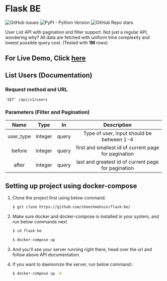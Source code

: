 # Flask BE

![GitHub issues](https://img.shields.io/github/issues/sheeshmohsin/flask-be)
![PyPI - Python Version](https://img.shields.io/pypi/pyversions/3)
![GitHub Repo stars](https://img.shields.io/github/stars/sheeshmohsin/flask-be?style=social)

User List API with pagination and filter support. Not just a regular API, wondering why? All data are fetched with uniform time complexity and lowest possible query cost. (Tested with **1M** rows)

## For Live Demo, Click [here](http://40.78.149.220:5000/api/v1/users)

## List Users (Documentation)

### Request method and URL

```
`GET` /api/v1/users
```
### Parameters (Filter and Pagination)

| Name    | Type  | In  | Description |
|:-------:|:-----:|:---:|:-----------:|
|user_type|integer|query|Type of user, input should be between 1-4|
|before   |integer|query|first and smallest id of current page for pagination|
|after    |integer|query|last and greatest id of current page for pagination|

## Setting up project using docker-compose

1. Clone the project first using below command.

    ```bash
    $ git clone https://github.com/sheeshmohsin/flask-be/
    ```

2. Make sure docker and docker-compose is installed in your system, and run below commands next

    ```bash
    $ cd flask-be
    ```
    
    ```bash
    $ docker-compose up
    ```

3. And you'll see your server running right there, head over the url and follow above API documentation.

4. If you want to daemonize the server, run below command::

    ```bash
    $ docker-compose up -d
    ```
    
